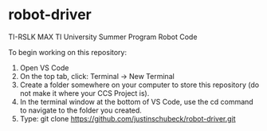 # robot-driver
TI-RSLK MAX TI University Summer Program Robot Code

To begin working on this repository:
1. Open VS Code
2. On the top tab, click: Terminal -> New Terminal
3. Create a folder somewhere on your computer to store this repository (do not make it where your CCS Project is).
4. In the terminal window at the bottom of VS Code, use the cd command to navigate to the folder you created. 
5. Type: git clone https://github.com/justinschubeck/robot-driver.git